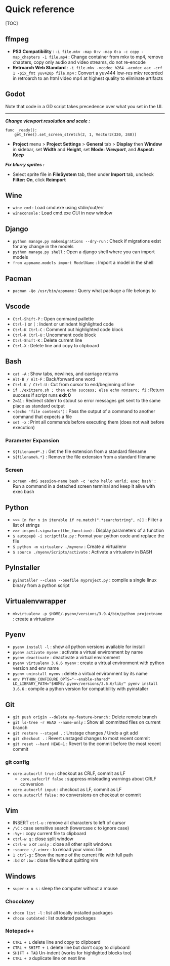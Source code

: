 # Quick reference

[TOC]


## ffmpeg

- __PS3 Compatibility__ : `-i file.mkv -map 0:v -map 0:a -c copy -map_chapters -1 file.mp4` : Change container from mkv to mp4, remove chapters, copy only audio and video streams, do not re-encode
- __Retroarch Web Standard__ : `-i file.mkv -vcodec h264 -acodec aac -crf 1 -pix_fmt yuv420p file.mp4` : Convert a yuv444 low-res mkv recorded in retroarch to an html video mp4 at highest quality to eliminate artifacts


## Godot

Note that code in a GD script takes precedence over what you set in the UI. 

---

___Change viewport resolution and scale :___

    func _ready():
        get_tree().set_screen_stretch(2, 1, Vector2(320, 240)) 

- __Project__ menu > __Project Settings__ > __General__ tab > __Display__ then __Window__ in sidebar, set __Width__ and __Height__, set __Mode: *Viewport*__, and __Aspect: *Keep*__

___Fix blurry sprites :___

- Select sprite file in __FileSystem__ tab, then under __Import__ tab, uncheck __Filter: On__, click __Reimport__


## Wine

* `wine cmd` : Load cmd.exe using stdin/out/err
* `wineconsole` : Load cmd.exe CUI in new window


## Django

* `python manage.py makemigrations --dry-run` : Check if migrations exist for any change in the models
* `python manage.py shell` : Open a django shell where you can import models
* `from appname.models import ModelName` : Import a model in the shell


## Pacman

* `pacman -Qo /usr/bin/appname` : Query what package a file belongs to


## Vscode

* `Ctrl-Shift-P` : Open command pallette
* `Ctrl-]` or `[` : Indent or unindent highlighted code
* `Ctrl-K Ctrl-C` : Comment out highlighted code block
* `Ctrl-K Ctrl-U` : Uncomment code block
* `Ctrl-Shift-K` : Delete current line
* `Ctrl-X` : Delete line and copy to clipboard


## Bash

* `cat -A` : Show tabs, newlines, and carriage returns
* `Alt-B / Alt-F` : Back/forward one word
* `Ctrl-K / Ctrl-U` : Cut from cursor to end/beginning of line
* `if ./exitzero.sh ; then echo success; else echo nonzero; fi` : Return success if script runs __exit 0__
* `2>&1` : Redirect stderr to stdout so error messages get sent to the same place as standard output
* `<(echo 'file contents')` : Pass the output of a command to another command that expects a file
* `set -x` : Print all commands before executing them (does not wait before execution)

### Parameter Expansion

* `${filename#*.}` : Get the file extension from a standard filename
* `${filename%.*}` : Remove the file extension from a standard filename

### Screen

- `screen -dmS session-name bash -c 'echo hello world; exec bash'` : Run a command in a detached screen terminal and keep it alive with exec bash


## Python

* `>>> [n for n in iterable if re.match(".*searchstring", n)]` : Filter a list of strings
* `>>> inspect.signature(the_function)` : Display parameters of a function
* `$ autopep8 -i scriptfile.py` : Format your python code and replace the file
* `$ python -m virtualenv ./myvenv` : Create a virtualenv
* `$ source ./myenv/Scripts/activate` : Activate a virtualenv in BASH


## PyInstaller

* `pyinstaller --clean --onefile myproject.py` : compile a single linux binary from a python script


## Virtualenvwrapper

- `mkvirtualenv -p $HOME/.pyenv/versions/3.9.4/bin/python projectname` : create a virtualenv


## Pyenv

* `pyenv install -l` : show all python versions available for install
* `pyenv activate myenv` : activate a virtual environment by name
* `pyenv deactivate` : deactivate a virtual environment
* `pyenv virtualenv 3.6.6 myenv` : create a virtual environment with python version and env name
* `pyenv uninstall myenv` : delete a virtual environment by its name
* `env PYTHON_CONFIGURE_OPTS="--enable-shared" LD_LIBRARY_PATH="$HOME/.pyenv/versions/3.6.6/lib/" pyenv install 3.6.6` : compile a python version for compatibility with pyinstaller


## Git

* `git push origin --delete my-feature-branch` : Delete remote branch
* `git ls-tree -r HEAD --name-only` : Show all committed files on current branch
* `git restore --staged .` : Unstage changes / Undo a git add
* `git checkout .` : Revert unstaged changes to most recent commit
* `git reset --hard HEAD~1` : Revert to the commit before the most recent commit

### git config

- `core.autocrlf true` : checkout as CRLF, commit as LF
    - `core.safecrlf false` : suppress misleading warnings about CRLF conversion
- `core.autocrlf input` : checkout as LF, commit as LF
- `core.autocrlf false` : no conversions on checkout or commit


## Vim

* INSERT `ctrl-u` : remove all characters to left of cursor
* `/\C` : case sensitive search (lowercase c to ignore case)
* `:%y+` : copy current file to clipboard
* `ctrl-w q` : close split window
* `ctrl-w o` or `:only` : close all other split windows
* `:source ~/.vimrc` : to reload your vimrc file
* `1 ctrl-g` : Show the name of the current file with full path
* `:bd` or `:bw` : close file without quitting vim

## Windows

* `super-x u s` : sleep the computer without a mouse

### Chocolatey

* `choco list -l` : list all locally installed packages
* `choco outdated` : list outdated packages

### Notepad++

- `CTRL + L`    delete line and copy to clipboard
- `CTRL + SHIFT + L`    delete line but don't copy to clipboard
- `SHIFT + TAB`     Un-indent (works for highlighted blocks too)
- `CTRL + D`    duplicate line on next line
